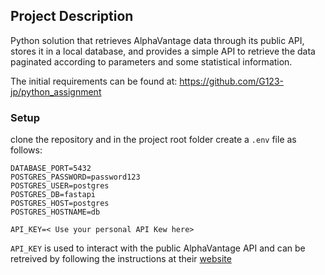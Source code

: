 ## Project Description

Python solution that retrieves AlphaVantage data through its public API, stores it in a local database,
and provides a simple API to retrieve the data paginated according to parameters and some statistical information.

The initial requirements can be found at: https://github.com/G123-jp/python_assignment

### Setup

clone the repository and in the project root folder create a `.env` file as follows:

```
DATABASE_PORT=5432
POSTGRES_PASSWORD=password123
POSTGRES_USER=postgres
POSTGRES_DB=fastapi
POSTGRES_HOST=postgres
POSTGRES_HOSTNAME=db

API_KEY=< Use your personal API Kew here>
```

`API_KEY` is used to interact with the public AlphaVantage API and can be retreived by following the
instructions at their [website](https://www.alphavantage.co/support/#api-key)
